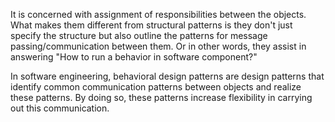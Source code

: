 It is concerned with assignment of responsibilities between the objects. What makes them different from structural patterns is they don't just specify the structure but also outline the patterns for message passing/communication between them. Or in other words, they assist in answering "How to run a behavior in software component?"

In software engineering, behavioral design patterns are design patterns that identify common communication patterns between objects and realize these patterns. By doing so, these patterns increase flexibility in carrying out this communication.